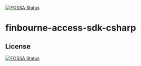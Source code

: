 [![FOSSA Status](https://app.fossa.com/api/projects/git%2Bgithub.com%2Ffinbourne%2Ffinbourne-access-sdk-csharp.svg?type=shield)](https://app.fossa.com/projects/git%2Bgithub.com%2Ffinbourne%2Ffinbourne-access-sdk-csharp?ref=badge_shield)

# finbourne-access-sdk-csharp

## License
[![FOSSA Status](https://app.fossa.com/api/projects/git%2Bgithub.com%2Ffinbourne%2Ffinbourne-access-sdk-csharp.svg?type=large)](https://app.fossa.com/projects/git%2Bgithub.com%2Ffinbourne%2Ffinbourne-access-sdk-csharp?ref=badge_large)